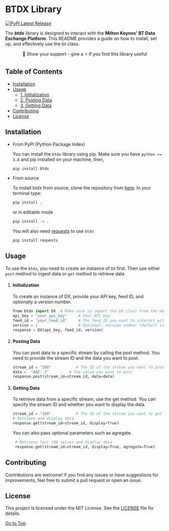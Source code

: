 # BTDX Library

[![PyPI Latest Release](https://img.shields.io/pypi/v/btdx.svg)](https://pypi.org/project/btdx/)

The **btdx** library is designed to interact with the **Milton Keynes' BT Data Exchange Platform**. This README provides a guide on how to install, set up, and effectively use the `DX` class.

<div align="center" >🤝 Show your support - give a ⭐️ if you find this library useful</div>

## Table of Contents
- [Installation](#installation)
- [Usage](#usage)
  - [1. Initialization](#initialization)
  - [2. Posting Data](#posting-data)
  - [3. Getting Data](#getting-data)
- [Contributing](#contributing)
- [License](#license)



## Installation

- From PyPI (Python Package Index) 

    You can install the `btdx` library using pip. Make sure you have `python >= 3.8` and pip installed on your machine, then,

    ```bash
    pip install btdx
    ```
- From source

    To install btdx from source, clone the repository from [here](https://github.com/ShobhitManiar/data-exchange). In your terminal type:

    ```sh
    pip install .
    ```
    or in editable mode
    ```sh 
    pip install -e .
    ```
    You will also need [requests](https://pypi.org/project/requests/) to use `btdx`
    ```sh 
    pip install requests
    ``` 

## Usage 

To use the `btdx`, you need to create an instance of `DX` first. Then use either `post` method to ingest data or `get` method to retrieve data

1. #### Initialization
      To create an instance of DX, provide your API key, feed ID, and optionally a version number.
   
     ``` python
     from btdx import DX  # Make sure to import the DX class from the module
     api_key = "your_api_key"     # Your API key
     feed_id = "your_feed_id"     # The feed ID you want to interact with
     version = 1                  # Optional: Version number (default is 1)
     response = DX(api_key, feed_id, version)
     ```

2. #### Posting Data
    You can post data to a specific stream by calling the post method. You need to provide the stream ID and the data you want to post.
   
    ```python
    stream_id = "100"           # The ID of the stream you want to post data to
    data =  "AQI: 2"         # The value you want to post
    response.post(stream_id=stream_id, data=data)
    ```

5. #### Getting Data
     To retrieve data from a specific stream, use the get method. You can specify the stream ID and whether you want to display the data. 

    ```python
    stream_id = "100"           # The ID of the stream you want to get data from
    # Retrieve and display data
    response.get(stream_id=stream_id, display=True)
    ```
   You can also pass optional parameters such as agregate.
   ```python
    # Retrieve last 100 values and display data
    response.get(stream_id=stream_id, display=True, agregate=True)
    ``` 
## Contributing

 Contributions are welcome! If you find any issues or have suggestions for improvements, feel free to submit a pull request or open an issue.

## License
 This project is licensed under the MIT License. See the [LICENSE](LICENSE) file for details.

[Go to Top](#table-of-contents)
